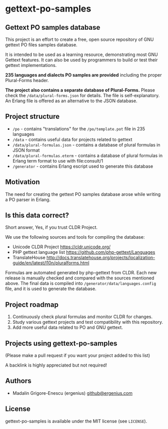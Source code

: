 # **gettext-po-samples**
## Gettext PO samples database

This project is an effort to create a free, open source repository of GNU gettext PO files samples database.

It is intended to be used as a learning resource, demonstrating most GNU Gettext features.
It can also be used by programmers to build or test their gettext implementations.

**235 languages and dialects PO samples are provided** including the proper Plural-Forms header.

**The project also contains a separate database of Plural-Forms.**
Please check the `/data/plural-forms.json` for details. The file is self-explanatory.
An Erlang file is offered as an alternative to the JSON database.

## Project structure
- `/po` - contains "translations" for the `/po/template.pot` file in 235 languages
- `/data` - contains useful data for projects related to gettext
- `/data/plural-formulas.json` - contains a database of plural formulas in JSON format
- `/data/plural-formulas.eterm` - contains a database of plural formulas in Erlang term format to use with file:consult/1
- `/generator` - contains Erlang escript used to generate this database

## Motivation
The need for creating the gettext PO samples database arose while writing a PO parser in Erlang.

##  Is this data correct?

Short answer, Yes, if you trust CLDR Project.

We use the following sources and tools for compiling the database:
- Unicode CLDR Project https://cldr.unicode.org/
- PHP gettext language list https://github.com/php-gettext/Languages
- TranslateHouse http://docs.translatehouse.org/projects/localization-guide/en/latest/l10n/pluralforms.html

Formulas are automated generated by php-gettext from CLDR. Each new release is manually checked and compared with the sources mentioned above. 
The final data is compiled into `/generator/data/languages.config` file, and it is used to generate the database.

## Project roadmap
1. Continuously check plural formulas and monitor CLDR for changes.
2. Study various gettext projects and test compatibility with this repository.
3. Add more useful data related to PO and GNU gettext.

## Projects using gettext-po-samples
(Please make a pull request if you want your project added to this list)

A backlink is highly appreciated but not required!

## Authors
- Madalin Grigore-Enescu (ergenius) <github@ergenius.com>

## License
gettext-po-samples is available under the MIT license (see `LICENSE`).
